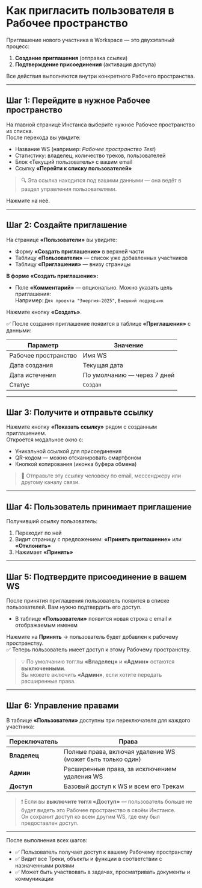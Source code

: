 # Как пригласить пользователя в Рабочее пространство

Приглашение нового участника в Workspace — это двухэтапный процесс:

1. **Создание приглашения** (отправка ссылки)
2. **Подтверждение присоединения** (активация доступа)

Все действия выполняются внутри конкретного Рабочего пространства.

---

## Шаг 1: Перейдите в нужное Рабочее пространство

На главной странице Инстанса выберите нужное Рабочее пространство из списка.  
После перехода вы увидите:

- Название WS (например: *Рабочее пространство Test*)
- Статистику: владелец, количество треков, пользователей
- Блок «Текущий пользователь» с вашим   email
- Ссылку **«Перейти к списку пользователей»**

> 🔍 Эта ссылка находится под вашими данными — она ведёт в раздел управления пользователями.

Нажмите на неё.

---

## Шаг 2: Создайте приглашение

На странице **«Пользователи»** вы увидите:

- Форму **«Создать приглашение»** в верхней части
- Таблицу **«Пользователи»** — список уже добавленных участников
- Таблицу **«Приглашения»** — внизу страницы

**В форме «Создать приглашение»:**

- Поле **«Комментарий»** — опционально. Можно указать цель приглашения:  
  Например: `Для проекта "Энергия-2025"`, `Внешний подрядчик`

Нажмите кнопку **«Создать»**.

✅ После создания приглашение появится в таблице **«Приглашения»** с данными:

| Параметр | Значение |
|---------|--------|
| Рабочее пространство | Имя WS |
| Дата создания | Текущая дата |
| Дата истечения | По умолчанию — через 7 дней |
| Статус | `Создан` |

---

## Шаг 3: Получите и отправьте ссылку

Нажмите кнопку **«Показать ссылку»** рядом с созданным приглашением.  
Откроется модальное окно с:

- Уникальной ссылкой для присоединения  
- QR-кодом — можно отсканировать смартфоном
- Кнопкой копирования (иконка буфера обмена)

> 📨 Отправьте эту ссылку человеку по email, мессенджеру или другому каналу связи.

---

## Шаг 4: Пользователь принимает приглашение

Получивший ссылку пользователь:

1. Переходит по ней
2. Видит страницу с предложением: **«Принять приглашение»** или **«Отклонить»**
3. Нажимает **«Принять»**

---

## Шаг 5: Подтвердите присоединение в вашем WS

После принятия приглашения пользователь появится в списке пользователей. Вам нужно подтвердить его доступ.

- В таблице **«Пользователи»** появится новая строка с email и отображаемым именем

Нажмите на **Принять** → пользователь будет добавлен к рабочему пространству.  
✅ Теперь пользователь имеет доступ к этому Рабочему пространству.

> 💡 По умолчанию тогглы **«Владелец»** и **«Админ»** остаются **выключенными**.  
> Вы можете включить **«Админ»**, если хотите передать расширенные права.

---

## Шаг 6: Управление правами

В таблице **«Пользователи»** доступны три переключателя для каждого участника:

| Переключатель | Права |
|---------------|------|
| **Владелец** | Полные права, включая удаление WS (может быть только один) |
| **Админ** | Расширенные права, за исключением удаления WS |
| **Доступ** | Базовый доступ к WS и всем его Трекам |

> ❗ Если вы **выключите тоггл «Доступ»** — пользователь больше не будет видеть это Рабочее пространство в своём Инстансе.  
> Он сохранит доступ ко всем другим WS, где ему был предоставлен доступ.

---

После выполнения всех шагов:

- ✅ Пользователь получает доступ к вашему Рабочему пространству
- ✅ Видит все Треки, объекты и функции в соответствии с назначенными ролями
- ✅ Может быть участвовать в задачах, просматривать документы и коммуникации
